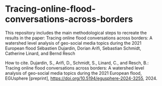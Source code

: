 # Tracing-online-flood-conversations-across-borders
This repository includes the main methodological steps to recreate the results in the paper: Tracing online flood conversations across borders: A watershed level analysis of geo-social media topics during the 2021 European flood
Sébastien Dujardin, Dorian Arifi, Sebastian Schmidt, Catherine Linard, and Bernd Resch

How to cite. Dujardin, S., Arifi, D., Schmidt, S., Linard, C., and Resch, B.: Tracing online flood conversations across borders: A watershed level analysis of geo-social media topics during the 2021 European flood, EGUsphere [preprint], https://doi.org/10.5194/egusphere-2024-3255, 2024.